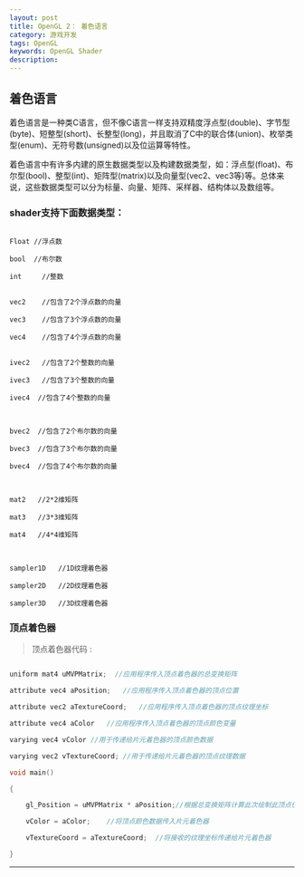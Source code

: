 ```yaml
---
layout: post  
title: OpenGL 2： 着色语言  
category: 游戏开发 
tags: OpenGL  
keywords: OpenGL Shader  
description:   
---
```



## 着色语言

着色语言是一种类C语言，但不像C语言一样支持双精度浮点型(double)、字节型(byte)、短整型(short)、长整型(long)，并且取消了C中的联合体(union)、枚举类型(enum)、无符号数(unsigned)以及位运算等特性。

着色语言中有许多内建的原生数据类型以及构建数据类型，如：浮点型(float)、布尔型(bool)、整型(int)、矩阵型(matrix)以及向量型(vec2、vec3等)等。总体来说，这些数据类型可以分为标量、向量、矩阵、采样器、结构体以及数组等。

 
### shader支持下面数据类型：

```

Float //浮点数
 
bool  //布尔数

int		//整数


vec2	//包含了2个浮点数的向量    

vec3	//包含了3个浮点数的向量    

vec4	//包含了4个浮点数的向量    


ivec2	//包含了2个整数的向量         

ivec3	//包含了3个整数的向量                  

ivec4  //包含了4个整数的向量

 

bvec2  //包含了2个布尔数的向量

bvec3  //包含了3个布尔数的向量

bvec4  //包含了4个布尔数的向量

 

mat2   //2*2维矩阵

mat3   //3*3维矩阵

mat4   //4*4维矩阵

 

sampler1D	//1D纹理着色器

sampler2D	//2D纹理着色器

sampler3D	//3D纹理着色器

```
###  顶点着色器

> 顶点着色器代码  :

```C

uniform mat4 uMVPMatrix;  //应用程序传入顶点着色器的总变换矩阵

attribute vec4 aPosition;	//应用程序传入顶点着色器的顶点位置

attribute vec2 aTextureCoord;	//应用程序传入顶点着色器的顶点纹理坐标

attribute vec4 aColor	//应用程序传入顶点着色器的顶点颜色变量

varying vec4 vColor	//用于传递给片元着色器的顶点颜色数据

varying vec2 vTextureCoord;	//用于传递给片元着色器的顶点纹理数据

void main()

{

    gl_Position = uMVPMatrix * aPosition;//根据总变换矩阵计算此次绘制此顶点位置                          

    vColor = aColor;	//将顶点颜色数据传入片元着色器

    vTextureCoord = aTextureCoord;	//将接收的纹理坐标传递给片元着色器

} 

```

---








